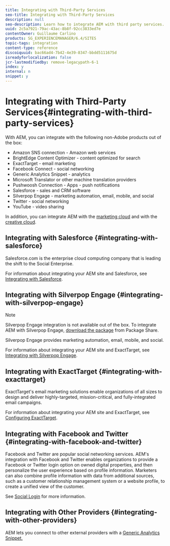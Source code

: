 ```yaml
---
title: Integrating with Third-Party Services
seo-title: Integrating with Third-Party Services
description: null
seo-description: Learn how to integrate AEM with third party services.
uuid: 2c5a7921-79ac-43ac-8b8f-92cc3833ed7e
contentOwner: Guillaume Carlino
products: SG_EXPERIENCEMANAGER/6.4/SITES
topic-tags: integration
content-type: reference
discoiquuid: bac66ad4-7b42-4e39-8347-bbdd5111675d
isreadyforlocalization: false
jcr-lastmodifiedby: remove-legacypath-6-1
index: y
internal: n
snippet: y
---
```


# Integrating with Third-Party Services{#integrating-with-third-party-services}

With AEM, you can integrate with the following non-Adobe products out of the box:

* Amazon SNS connection - Amazon web services
* BrightEdge Content Optimizer - content optimized for search
* ExactTarget - email marketing
* Facebook Connect - social networking
* Generic Analytics Snippet - analytics
* Microsoft Translator or other machine translation providers
* Pushwoosh Connection - Apps - push notifications
* Salesforce - sales and CRM software 
* Silverpop Engage - marketing automation, email, mobile, and social
* Twitter - social networking
* YouTube - video sharing

In addition, you can integrate AEM with the [marketing cloud](../../administering/using/marketing-cloud.md) and with the [creative cloud](../../administering/using/creative-cloud.md).

## Integrating with Salesforce {#integrating-with-salesforce}

Salesforce.com is the enterprise cloud computing company that is leading the shift to the Social Enterprise.

For information about integrating your AEM site and Salesforce, see [Integrating with Salesforce](../../administering/using/salesforce.md).

## Integrating with Silverpop Engage {#integrating-with-silverpop-engage}

>[!NOTE]
>
>Silverpop Engage integration is not available out of the box. To integrate AEM with Silverpop Engage, [download the package](https://www.adobeaemcloud.com/content/marketplace/marketplaceProxy.html?packagePath=/content/companies/public/adobe/packages/aem620/product/cq-mcm-integrations-silverpop-content) from Package Share.

Silverpop Engage provides marketing automation, email, mobile, and social.

For information about integrating your AEM site and ExactTarget, see [Integrating with Silverpop Engage](../../administering/using/silverpop.md).

## Integrating with ExactTarget {#integrating-with-exacttarget}

ExactTarget's email marketing solutions enable organizations of all sizes to design and deliver highly-targeted, mission-critical, and fully-integrated email campaigns.

For information about integrating your AEM site and ExactTarget, see [Configuring ExactTarget](../../administering/using/exacttarget.md).

## Integrating with Facebook and Twitter {#integrating-with-facebook-and-twitter}

Facebook and Twitter are popular social networking services. AEM's integration with Facebook and Twitter enables organizations to provide a Facebook or Twitter login option on owned digital properties, and then personalize the user experience based on profile information. Marketers can also combine profile information with data from additional sources, such as a customer relationship management system or a website profile, to create a unified view of the customer.

See [Social Login](/content/help/en/experience-manager/6-4/communities/using/social-login) for more information.

## Integrating with Other Providers {#integrating-with-other-providers}

AEM lets you connect to other external providers with a [Generic Analytics Snippet.](../../administering/using/external-providers.md)
